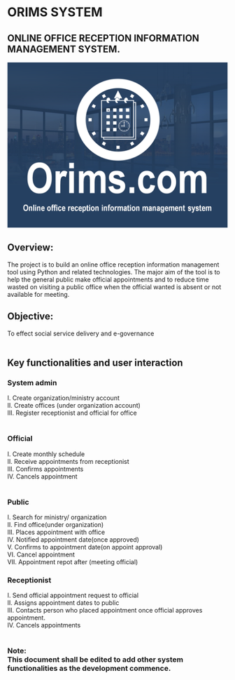 # ORIMS SYSTEM

## ONLINE OFFICE RECEPTION INFORMATION MANAGEMENT SYSTEM.<br/>

![Image](./orims/static/orims/photos/defaults/github-MD-file/md_cover_photo.png)

## Overview:
The project is to build an online office reception information management tool using Python and related technologies. The major aim of the tool is to help the general public make official appointments and to reduce time wasted on visiting a public office when the official wanted is absent or not available for meeting.

## Objective:
To effect social service delivery and e-governance<br/><br/>

## Key functionalities and user interaction<br/>
###	System admin
I.	Create organization/ministry account<br/>
II.	Create offices (under organization account)<br/>
III.	Register receptionist and official for office<br/><br/>



###	Official<br/>
I.	Create monthly schedule<br/>
II.	Receive appointments from receptionist<br/>
III.	Confirms appointments<br/>
IV.	Cancels appointment<br/><br/>


###	Public<br/>
I.	Search for ministry/ organization<br/>
II.	Find office(under organization)<br/>
III.	Places appointment with office<br/>
IV.	Notified appointment date(once approved)<br/>
V.	Confirms to appointment date(on appoint approval)<br/>
VI.	Cancel appointment<br/>
VII.	Appointment repot after (meeting official)<br/>

###	Receptionist<br/>
I.	Send official appointment request to official<br/>
II.	Assigns appointment dates to public<br/>
III.	Contacts person who placed appointment once official approves appointment.<br/>
IV.	Cancels appointments<br/><br/>



### Note: <br/>This document shall be edited to add other system functionalities as the development commence.

